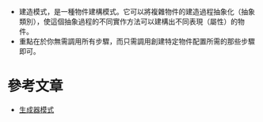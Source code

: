 - 建造模式，是一種物件建構模式。它可以將複雜物件的建造過程抽象化（抽象類別），使這個抽象過程的不同實作方法可以建構出不同表現（屬性）的物件。
- 重點在於你無需調用所有步驟，而只需調用創建特定物件配置所需的那些步驟即可。


# 參考文章
- [生成器模式](https://refactoringguru.cn/design-patterns/builder)